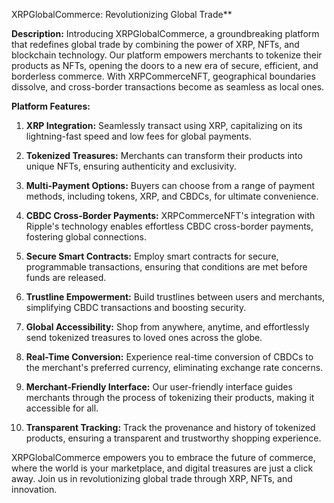 XRPGlobalCommerce: Revolutionizing Global Trade**

**Description:**
Introducing XRPGlobalCommerce, a groundbreaking platform that redefines global trade by combining the power of XRP, NFTs, and blockchain technology. Our platform empowers merchants to tokenize their products as NFTs, opening the doors to a new era of secure, efficient, and borderless commerce. With XRPCommerceNFT, geographical boundaries dissolve, and cross-border transactions become as seamless as local ones.

**Platform Features:**
1. **XRP Integration:** Seamlessly transact using XRP, capitalizing on its lightning-fast speed and low fees for global payments.

2. **Tokenized Treasures:** Merchants can transform their products into unique NFTs, ensuring authenticity and exclusivity.

3. **Multi-Payment Options:** Buyers can choose from a range of payment methods, including tokens, XRP, and CBDCs, for ultimate convenience.

4. **CBDC Cross-Border Payments:** XRPCommerceNFT's integration with Ripple's technology enables effortless CBDC cross-border payments, fostering global connections.

5. **Secure Smart Contracts:** Employ smart contracts for secure, programmable transactions, ensuring that conditions are met before funds are released.

6. **Trustline Empowerment:** Build trustlines between users and merchants, simplifying CBDC transactions and boosting security.

7. **Global Accessibility:** Shop from anywhere, anytime, and effortlessly send tokenized treasures to loved ones across the globe.

8. **Real-Time Conversion:** Experience real-time conversion of CBDCs to the merchant's preferred currency, eliminating exchange rate concerns.

9. **Merchant-Friendly Interface:** Our user-friendly interface guides merchants through the process of tokenizing their products, making it accessible for all.

10. **Transparent Tracking:** Track the provenance and history of tokenized products, ensuring a transparent and trustworthy shopping experience.

XRPGlobalCommerce empowers you to embrace the future of commerce, where the world is your marketplace, and digital treasures are just a click away. Join us in revolutionizing global trade through XRP, NFTs, and innovation.
